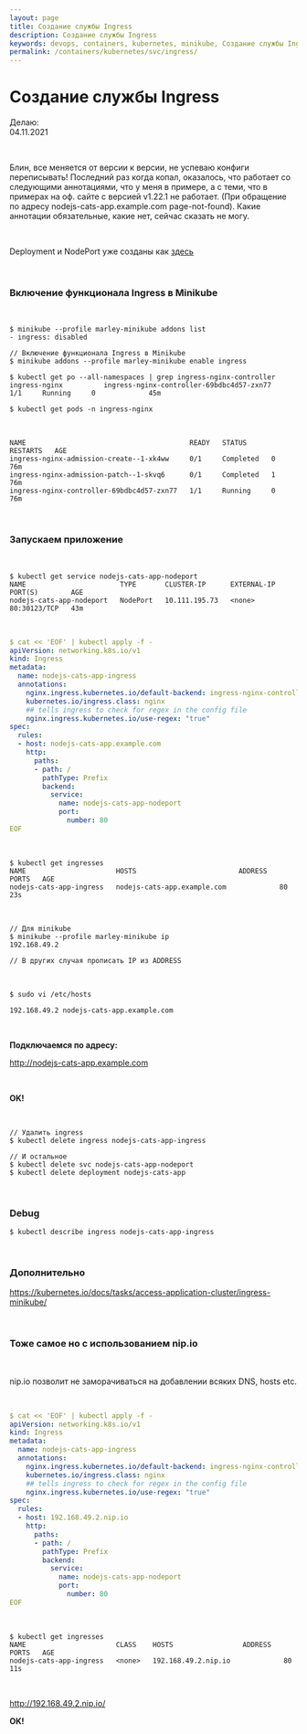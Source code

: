 ```yaml
---
layout: page
title: Создание службы Ingress
description: Создание службы Ingress
keywords: devops, containers, kubernetes, minikube, Создание службы Ingress
permalink: /containers/kubernetes/svc/ingress/
---
```


# Создание службы Ingress

Делаю:  
04.11.2021

<br/>

Блин, все меняется от версии к версии, не успеваю конфиги переписывать!
Последний раз когда копал, оказалось, что работает со следующими аннотациями, что у меня в примере, а с теми, что в примерах на оф. сайте с версией v1.22.1 не работает. (При обращение по адресу nodejs-cats-app.example.com page-not-found).
Какие аннотации обязательные, какие нет, сейчас сказать не могу.

<br/>

Deployment и NodePort уже созданы как <a href="/containers/kubernetes/svc/nodeport/">здесь</a>

<br/>

### Включение функционала Ingress в Minikube

<br/>

    $ minikube --profile marley-minikube addons list
    - ingress: disabled

    // Включение функционала Ingress в Minikube
    $ minikube addons --profile marley-minikube enable ingress

    $ kubectl get po --all-namespaces | grep ingress-nginx-controller
    ingress-nginx          ingress-nginx-controller-69bdbc4d57-zxn77    1/1     Running     0             45m

    $ kubectl get pods -n ingress-nginx

<br/>

```
NAME                                        READY   STATUS      RESTARTS   AGE
ingress-nginx-admission-create--1-xk4ww     0/1     Completed   0          76m
ingress-nginx-admission-patch--1-skvq6      0/1     Completed   1          76m
ingress-nginx-controller-69bdbc4d57-zxn77   1/1     Running     0          76m
```

<br/>

### Запускаем приложение

<br/>

```
$ kubectl get service nodejs-cats-app-nodeport
NAME                       TYPE       CLUSTER-IP      EXTERNAL-IP   PORT(S)        AGE
nodejs-cats-app-nodeport   NodePort   10.111.195.73   <none>        80:30123/TCP   43m
```

<br/>

```yaml
$ cat << 'EOF' | kubectl apply -f -
apiVersion: networking.k8s.io/v1
kind: Ingress
metadata:
  name: nodejs-cats-app-ingress
  annotations:
    nginx.ingress.kubernetes.io/default-backend: ingress-nginx-controller
    kubernetes.io/ingress.class: nginx
    ## tells ingress to check for regex in the config file
    nginx.ingress.kubernetes.io/use-regex: "true"
spec:
  rules:
  - host: nodejs-cats-app.example.com
    http:
      paths:
      - path: /
        pathType: Prefix
        backend:
          service:
            name: nodejs-cats-app-nodeport
            port:
              number: 80
EOF
```

<!-- <br/>

```yaml
$ cat << 'EOF' | kubectl apply -f -
apiVersion: networking.k8s.io/v1
kind: Ingress
metadata:
  name: nodejs-cats-app-ingress
spec:
  defaultBackend:
    service:
      name: nodejs-cats-app-nodeport
      port:
        number: 80
EOF
```
-->

<br/>

    $ kubectl get ingresses
    NAME                      HOSTS                         ADDRESS   PORTS   AGE
    nodejs-cats-app-ingress   nodejs-cats-app.example.com             80      23s

<br/>

    // Для minikube
    $ minikube --profile marley-minikube ip
    192.168.49.2

    // В других случая прописать IP из ADDRESS

<br/>

```
$ sudo vi /etc/hosts

192.168.49.2 nodejs-cats-app.example.com
```

<br/>

**Подключаемся по адресу:**

http://nodejs-cats-app.example.com

<br/>

**OK!**

<br/>

    // Удалить ingress
    $ kubectl delete ingress nodejs-cats-app-ingress

    // И остальное
    $ kubectl delete svc nodejs-cats-app-nodeport
    $ kubectl delete deployment nodejs-cats-app

<br/>

### Debug

    $ kubectl describe ingress nodejs-cats-app-ingress

<br/>

### Дополнительно

https://kubernetes.io/docs/tasks/access-application-cluster/ingress-minikube/

<br/>

### Тоже самое но с использованием nip.io

<br/>

nip.io позволит не заморачиваться на добавлении всяких DNS, hosts etc.

<br/>

```yaml
$ cat << 'EOF' | kubectl apply -f -
apiVersion: networking.k8s.io/v1
kind: Ingress
metadata:
  name: nodejs-cats-app-ingress
  annotations:
    nginx.ingress.kubernetes.io/default-backend: ingress-nginx-controller
    kubernetes.io/ingress.class: nginx
    ## tells ingress to check for regex in the config file
    nginx.ingress.kubernetes.io/use-regex: "true"
spec:
  rules:
  - host: 192.168.49.2.nip.io
    http:
      paths:
      - path: /
        pathType: Prefix
        backend:
          service:
            name: nodejs-cats-app-nodeport
            port:
              number: 80
EOF
```

<br/>

```
$ kubectl get ingresses
NAME                      CLASS    HOSTS                 ADDRESS   PORTS   AGE
nodejs-cats-app-ingress   <none>   192.168.49.2.nip.io             80      11s
```

<br/>

http://192.168.49.2.nip.io/

**OK!**
